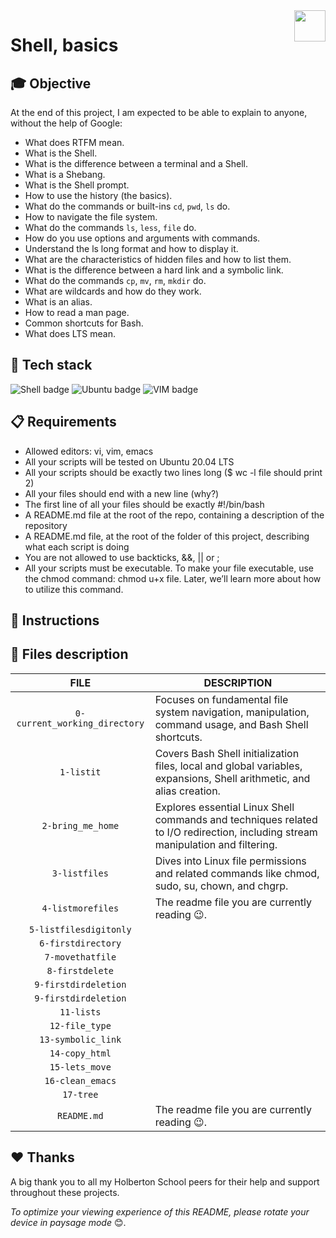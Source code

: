 <img  height="50px" align="right" src="https://apply.holbertonschool.com/holberton-logo.png">

# Shell, basics

## 🎓 Objective

At the end of this project, I am expected to be able to explain to anyone, without the help of Google:

- What does RTFM mean.
- What is the Shell.
- What is the difference between a terminal and a Shell.
- What is a Shebang.
- What is the Shell prompt.
- How to use the history (the basics).
- What do the commands or built-ins `cd`, `pwd`, `ls` do.
- How to navigate the file system.
- What do the commands `ls`, `less`, `file` do.
- How do you use options and arguments with commands.
- Understand the ls long format and how to display it.
- What are the characteristics of hidden files and how to list them.
- What is the difference between a hard link and a symbolic link.
- What do the commands `cp`, `mv`, `rm`, `mkdir` do.
- What are wildcards and how do they work.
- What is an alias.
- How to read a man page.
- Common shortcuts for Bash.
- What does LTS mean.

## 🔨 Tech stack

<p align="left">
    <img src="https://img.shields.io/badge/Shell-000000?logo=powerShell&logoColor=white&style=for-the-badge" alt="Shell badge">
    <img src="https://img.shields.io/badge/UBUNTU-e95420?logo=ubuntu&logoColor=white&style=for-the-badge" alt="Ubuntu badge">
    <img src="https://img.shields.io/badge/VIM-019733?logo=vim&logoColor=white&style=for-the-badge" alt="VIM badge">
<p>

## 📋 Requirements

- Allowed editors: vi, vim, emacs
- All your scripts will be tested on Ubuntu 20.04 LTS
- All your scripts should be exactly two lines long ($ wc -l file should print 2)
- All your files should end with a new line (why?)
- The first line of all your files should be exactly #!/bin/bash
- A README.md file at the root of the repo, containing a description of the repository
- A README.md file, at the root of the folder of this project, describing what each script is doing
- You are not allowed to use backticks, &&, || or ;
- All your scripts must be executable. To make your file executable, use the chmod command: chmod u+x file. Later, we’ll learn more about how to utilize this command.

## 📝 Instructions

## 📂 Files description

| **FILE**                              | **DESCRIPTION**                                                                                                                 |
| :-----------------------------------: | ------------------------------------------------------------------------------------------------------------------------------- |
| `0-current_working_directory`         | Focuses on fundamental file system navigation, manipulation, command usage, and Bash Shell shortcuts.                           |
| `1-listit` | Covers Bash Shell initialization files, local and global variables, expansions, Shell arithmetic, and alias creation.           |
| `2-bring_me_home`         | Explores essential Linux Shell commands and techniques related to I/O redirection, including stream manipulation and filtering. |
| `3-listfiles`                         | Dives into Linux file permissions and related commands like chmod, sudo, su, chown, and chgrp.                                  |
| `4-listmorefiles`                           | The readme file you are currently reading 😉.                                                                                  |
| `5-listfilesdigitonly` | |
| `6-firstdirectory` | |
| `7-movethatfile` | |
| `8-firstdelete` | |
| `9-firstdirdeletion` | |
| `9-firstdirdeletion` | |
| `11-lists` | |
| `12-file_type` | |
| `13-symbolic_link` | |
| `14-copy_html` | |
| `15-lets_move` | |
| `16-clean_emacs` | |
| `17-tree` | |
| `README.md` | The readme file you are currently reading 😉. |



## ♥️ Thanks

A big thank you to all my Holberton School peers for their help and support throughout these projects.

<p align="right">
    
*To optimize your viewing experience of this README, please rotate your device in paysage mode* 😊.

</p>
